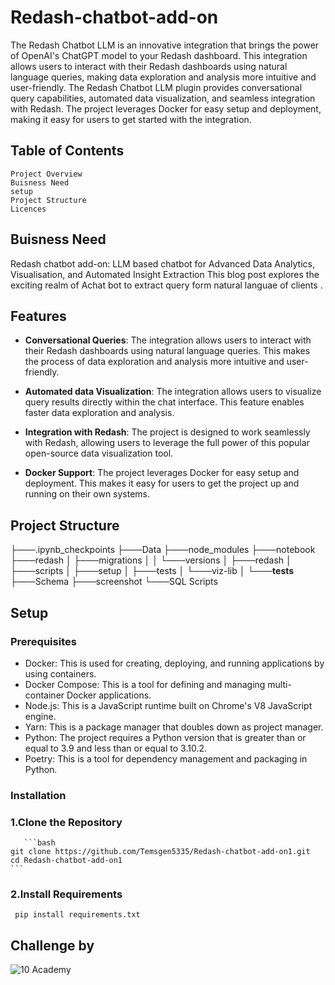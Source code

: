 # Redash-chatbot-add-on
The Redash Chatbot LLM is an innovative integration that brings the power of OpenAI's ChatGPT model to your Redash dashboard. This integration allows users to interact with their Redash dashboards using natural language queries, making data exploration and analysis more intuitive and user-friendly. The Redash Chatbot LLM plugin provides conversational query capabilities, automated data visualization, and seamless integration with Redash. The project leverages Docker for easy setup and deployment, making it easy for users to get started with the integration.

## Table of Contents
    Project Overview
    Buisness Need
    setup
	Project Structure
	Licences
## Buisness Need
Redash chatbot add-on: LLM based chatbot for Advanced Data Analytics, Visualisation, and Automated Insight Extraction This blog post explores the exciting realm of Achat bot to extract query form natural languae of clients .

## Features

- **Conversational Queries**: The integration allows users to interact with their Redash dashboards using natural language queries. This makes the process of data exploration and analysis more intuitive and user-friendly.

- **Automated data Visualization**: The integration allows users to visualize query results directly within the chat interface. This feature enables faster data exploration and analysis.

- **Integration with Redash**: The project is designed to work seamlessly with Redash, allowing users to leverage the full power of this popular open-source data visualization tool.

- **Docker Support**: The project leverages Docker for easy setup and deployment. This makes it easy for users to get the project up and running on their own systems.

##  Project Structure	 
               
  ├───.ipynb_checkpoints
  ├───Data
  ├───node_modules
  ├───notebook
  ├───redash
  │   ├───migrations
  │   │   └───versions
  │   ├───redash
  │   ├───scripts
  │   ├───setup
  │   ├───tests
  │   └───viz-lib
  │       └───__tests__
  ├───Schema
  ├───screenshot
  └───SQL Scripts

## Setup
 ### Prerequisites
  - Docker: This is used for creating, deploying, and running applications by using containers.
  - Docker Compose: This is a tool for defining and managing multi-container Docker applications.
  - Node.js: This is a JavaScript runtime built on Chrome's V8 JavaScript engine.
  - Yarn: This is a package manager that doubles down as project manager.
  - Python: The project requires a Python version that is greater than or equal to 3.9 and less than or equal to 3.10.2.
  - Poetry: This is a tool for dependency management and packaging in Python.

 ### Installation
  ### 1.Clone the Repository
	   ```bash
    git clone https://github.com/Temsgen5335/Redash-chatbot-add-on1.git
    cd Redash-chatbot-add-on1
    ```
  ### 2.Install Requirements
     pip install requirements.txt


## Challenge by

![10 Academy](https://static.wixstatic.com/media/081e5b_5553803fdeec4cbb817ed4e85e1899b2~mv2.png/v1/fill/w_246,h_106,al_c,q_85,usm_0.66_1.00_0.01,enc_auto/10%20Academy%20FA-02%20-%20transparent%20background%20-%20cropped.png)
